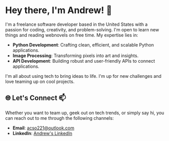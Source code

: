 # Hey there, I'm Andrew! 👋

I'm a freelance software developer based in the United States with a passion for coding, creativity, and problem-solving. I'm open to learn new things and reading webnovels on free time. My expertise lies in:

- **Python Development**: Crafting clean, efficient, and scalable Python applications.
- **Image Processing**: Transforming pixels into art and insights.
- **API Development**: Building robust and user-friendly APIs to connect applications.

I'm all about using tech to bring ideas to life. I'm up for new challenges and love teaming up on cool projects. 

## 🌐 Let's Connect  📫 

Whether you want to team up, geek out on tech trends, or simply say hi, you can reach out to me through the following channels:

- **Email**: [acso221@outlook.com](mailto:acso221@outlook.com)
- **LinkedIn**: [Andrew's LinkedIn](https://www.linkedin.com/in/andrew-chiang-so/)


<!--
**MisterSoandSo/MisterSoandSo** is a ✨ _special_ ✨ repository because its `README.md` (this file) appears on your GitHub profile.

Here are some ideas to get you started:

- 🔭 I’m currently working on ...
- 🌱 I’m currently learning ...
- 👯 I’m looking to collaborate on ...
- 🤔 I’m looking for help with ...
- 💬 Ask me about ...
- 📫 How to reach me: ...
- 😄 Pronouns: ...
- ⚡ Fun fact: ...
-->
